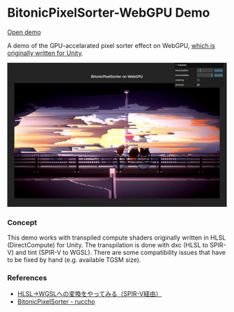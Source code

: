 # BitonicPixelSorter-WebGPU Demo

[Open demo](https://ruccho.com/bps-webgpu)

A demo of the GPU-accelarated pixel sorter effect on WebGPU, [which is originally written for Unity](//ruccho/BitonicPixelSorter).

<img src="./image_0.png">

### Concept

This demo works with transpiled compute shaders originally written in HLSL (DirectCompute) for Unity. The transpilation is done with dxc (HLSL to SPIR-V) and tint (SPIR-V to WGSL). There are some compatibility issues that have to be fixed by hand (e.g. available TGSM size).

### References

 - [HLSL→WGSLへの変換をやってみる（SPIR-V経由）](https://nekocha.hatenablog.com/entry/2023/04/10/150132)
 - [BitonicPixelSorter - ruccho](//ruccho/BitonicPixelSorter)